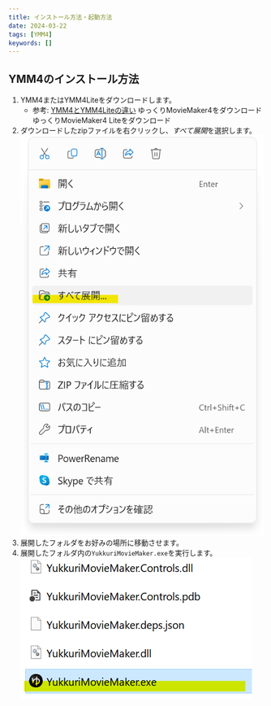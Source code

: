 ```yaml
---
title: インストール方法・起動方法
date: 2024-03-22
tags: [YMM4]
keywords: []
---
```

## YMM4のインストール方法
1. YMM4またはYMM4Liteをダウンロードします。  
   - 参考: [YMM4とYMM4Liteの違い](../etc/YMM4Lite.md)
<Download url="https://object-storage.tyo1.conoha.io/v1/nc_4fac3ef0e6d843249e0ab2f1fc3e8f85/public/YukkuriMovieMaker_v4.zip">ゆっくりMovieMaker4をダウンロード</Download>
<Download url="https://object-storage.tyo1.conoha.io/v1/nc_4fac3ef0e6d843249e0ab2f1fc3e8f85/public/YukkuriMovieMaker_v4_Lite.zip">ゆっくりMovieMaker4 Liteをダウンロード</Download>
1. ダウンロードしたzipファイルを右クリックし、*すべて展開*を選択します。
![スクリーンショット](install_4046.png)
1. 展開したフォルダをお好みの場所に移動させます。
1. 展開したフォルダ内の`YukkuriMovieMaker.exe`を実行します。
![スクリーンショット](install_4205.png)